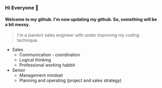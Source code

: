 ### Hi Everyone 👋
#### Welcome to my github. I'm now updating my github. So, something will be a bit messy. 
> I'm a (senior) sales engineer with under improving my coding technique.
* Sales
  * Communication - coordination 
  * Logical thinking
  * Professional working habbit
* Senior
  * Management mindset
  * Planning and operating (project and sales strategy)
<!--
**Jarimnark/Jarimnark** is a ✨ _special_ ✨ repository because its `README.md` (this file) appears on your GitHub profile.

Here are some ideas to get you started:

- 🔭 I’m currently working on ...
- 🌱 I’m currently learning ...
- 👯 I’m looking to collaborate on ...
- 🤔 I’m looking for help with ...
- 💬 Ask me about ...
- 📫 How to reach me: ...
- 😄 Pronouns: ...
- ⚡ Fun fact: ...
-->

